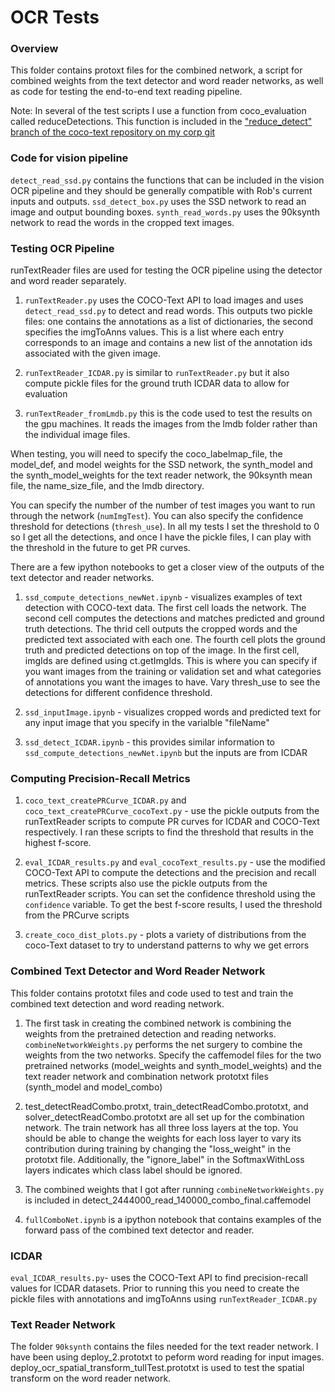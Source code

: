 # OCR Tests

### Overview

This folder contains protoxt files for the combined network, a script for combined weights from the text detector and word reader networks, as well as code for testing the end-to-end text reading pipeline.

Note: In several of the test scripts I use a function from coco_evaluation called reduceDetections. This function is included in the ["reduce_detect" branch of the coco-text repository on my corp git](https://git.corp.yahoo.com/marissac/coco-text/tree/reduce_detect) 

### Code for vision pipeline

```detect_read_ssd.py``` contains the functions that can be included in the vision OCR pipeline and they should be generally compatible with Rob's current inputs and outputs. ```ssd_detect_box.py``` uses the SSD network to read an image and output bounding boxes. ```synth_read_words.py``` uses the 90ksynth network to read the words in the cropped text images.

### Testing OCR Pipeline

runTextReader files are used for testing the OCR pipeline using the detector and word reader separately.

1. ```runTextReader.py``` uses the COCO-Text API to load images and uses ```detect_read_ssd.py``` to detect and read words. This outputs two pickle files: one contains the annotations as a list of dictionaries, the second specifies the imgToAnns values. This is a list where each entry corresponds to an image and contains a new list of the annotation ids associated with the given image. 

2. ```runTextReader_ICDAR.py``` is similar to ```runTextReader.py``` but it also compute pickle files for the ground truth ICDAR data to allow for evaluation

3. ```runTextReader_fromLmdb.py``` this is the code used to test the results on the gpu machines. It reads the images from the lmdb folder rather than the individual image files. 

When testing, you will need to specify the coco_labelmap_file, the model_def, and model weights for the SSD network, the synth_model and the synth_model_weights for the text reader network, the 90ksynth mean file, the name_size_file, and the lmdb directory.

You can specify the number of the number of test images you want to run through the network (```numImgTest```). You can also specify the confidence threshold for detections (```thresh_use```). In all my tests I set the threshold to 0 so I get all the detections, and once I have the pickle files, I can play with the threshold in the future to get PR curves. 

There are a few ipython notebooks to get a closer view of the outputs of the text detector and reader networks.

1. `ssd_compute_detections_newNet.ipynb` - visualizes examples of text detection with COCO-text data. The first cell loads the network. The second cell computes the detections and matches predicted and ground truth detections. The thrid cell outputs the cropped words and the predicted text associated with each one. The fourth cell plots the ground truth and predicted detections on top of the image. In the first cell, imgIds are defined using ct.getImgIds. This is where you can specify if you want images from the training or validation set and what categories of annotations you want the images to have. Vary thresh_use to see the detections for different confidence threshold.

2. `ssd_inputImage.ipynb` - visualizes cropped words and predicted text for any input image that you specify in the varialble "fileName"

3. `ssd_detect_ICDAR.ipynb` - this provides similar information to `ssd_compute_detections_newNet.ipynb` but the inputs are from ICDAR

### Computing Precision-Recall Metrics

1. `coco_text_createPRCurve_ICDAR.py` and `coco_text_createPRCurve_cocoText.py` - use the pickle outputs from the runTextReader scripts to compute PR curves for ICDAR and COCO-Text respectively. I ran these scripts to find the threshold that results in the highest f-score. 

2. `eval_ICDAR_results.py` and `eval_cocoText_results.py` - use the modified COCO-Text API to compute the detections and the precision and recall metrics. These scripts also use the pickle outputs from the runTextReader scripts. You can set the confidence threshold using the `confidence` variable. To get the best f-score results, I used the threshold from the PRCurve scripts

3. `create_coco_dist_plots.py` - plots a variety of distributions from the coco-Text dataset to try to understand patterns to why we get errors

### Combined Text Detector and Word Reader Network

This folder contains prototxt files and code used to test and train the combined text detection and word reading network.

1. The first task in creating the combined network is combining the weights from the pretrained detection and reading networks. ```combineNetworkWeights.py``` performs the net surgery to combine the weights from the two networks. Specify the caffemodel files for the two pretrained networks (model_weights and synth_model_weights) and the text reader network and combination network prototxt files (synth_model and model_combo)

2.  test_detectReadCombo.protxt, train_detectReadCombo.prototxt, and solver_detectReadCombo.prototxt are all set up for the combination network. The train network has all three loss layers at the top. You should be able to change the weights for each loss layer to vary its contribution during training by changing the "loss_weight" in the prototxt file. Additionally, the "ignore_label" in the SoftmaxWithLoss layers indicates which class label should be ignored.

3. The combined weights that I got after running ```combineNetworkWeights.py``` is included in detect_2444000_read_140000_combo_final.caffemodel

4. `fullComboNet.ipynb` is a ipython notebook that contains examples of the forward pass of the combined text detector and reader. 

### ICDAR

```eval_ICDAR_results.py```- uses the COCO-Text API to find precision-recall values for ICDAR datasets. Prior to running this you need to create the pickle files with annotations and imgToAnns using ```runTextReader_ICDAR.py``` 

### Text Reader Network

The folder ```90ksynth``` contains the files needed for the text reader network. I have been using deploy_2.prototxt to peform word reading for input images. deploy_ocr_spatial_transform_tullTest.prototxt is used to test the spatial transform on the word reader network.

